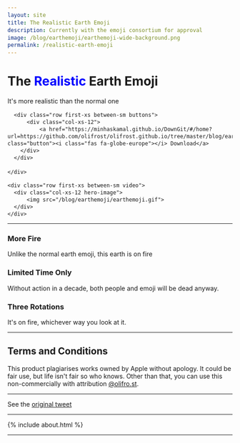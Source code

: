 ```yaml
---
layout: site
title: The Realistic Earth Emoji
description: Currently with the emoji consortium for approval
image: /blog/earthemoji/earthemoji-wide-background.png
permalink: /realistic-earth-emoji
---
```


<style>

.hero-image {
  padding: 0% 20%
}

</style>

<div class="hero">


  <div class="row first-xs between-sm ">
    <div class="col-xs-12">
      <h1 class="headline">The <span style="color:blue">Realistic</span>  <span class="nobreak">Earth Emoji</span></h1>
      <p class="center">It's more realistic than the normal one</p>

      <div class="row first-xs between-sm buttons">
          <div class="col-xs-12">
              <a href="https://minhaskamal.github.io/DownGit/#/home?url=https://github.com/olifrost/olifrost.github.io/tree/master/blog/earthemoji" class="button"><i class="fas fa-globe-europe"></i> Download</a>
        </div>
      </div>

    </div>

  </div>

    <div class="row first-xs between-sm video">
      <div class="col-xs-12 hero-image">
          <img src="/blog/earthemoji/earthemoji.gif">
      </div>
    </div>



</div>

<hr>

<p>
</p>
<div class="row first-xs between-sm">
    <div class="col-xs-12 col-sm-4" markdown="1">


### <i class="fas fa-fire"></i>  More Fire
Unlike the normal earth emoji, this earth is on fire


  </div>

  <div class="col-xs-12 col-sm-4" markdown="1">

### <i class="far fa-clock"></i>  Limited Time Only
Without action in a decade, both people and emoji will be dead anyway.

  </div>

  <div class="col-xs-12 col-sm-4" markdown="1">

### <i class="fas fa-globe-europe"></i>  Three Rotations

It's on fire, whichever way you look at it.

  </div>

</div>

---

## Terms and Conditions

<span class="terms">This product plagiarises works owned by Apple without apology. It could be fair use, but life isn't fair so who knows. Other than that, you can use this non-commercially with attribution [@olifro.st](https://olifro.st/links).</span>

---

See the [original tweet](https://www.instagram.com/p/B1_zoxCnaTW/)

---

{% include about.html %}

---
